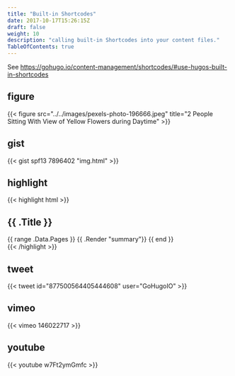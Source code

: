```yaml
---
title: "Built-in Shortcodes"
date: 2017-10-17T15:26:15Z
draft: false
weight: 10
description: "calling built-in Shortcodes into your content files."
TableOfContents: true
---
```


See https://gohugo.io/content-management/shortcodes/#use-hugos-built-in-shortcodes

## figure

{{< figure src="../../images/pexels-photo-196666.jpeg" title="2 People Sitting With View of Yellow Flowers during Daytime" >}}

## gist

{{< gist spf13 7896402 "img.html" >}}

## highlight

{{< highlight html >}}
<section id="main">
  <div>
   <h1 id="title">{{ .Title }}</h1>
    {{ range .Data.Pages }}
        {{ .Render "summary"}}
    {{ end }}
  </div>
</section>
{{< /highlight >}}

## tweet

{{< tweet id="877500564405444608" user="GoHugoIO" >}}

## vimeo
{{< vimeo 146022717 >}}

## youtube
{{< youtube w7Ft2ymGmfc >}}
